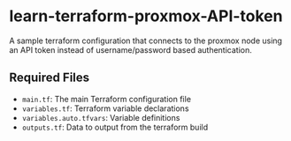 # learn-terraform-proxmox-API-token
A sample terraform configuration that connects to the proxmox node using an API token instead of username/password based authentication.

## Required Files
- `main.tf`: The main Terraform configuration file
- `variables.tf`: Terraform variable declarations
- `variables.auto.tfvars`: Variable definitions
- `outputs.tf`: Data to output from the terraform build